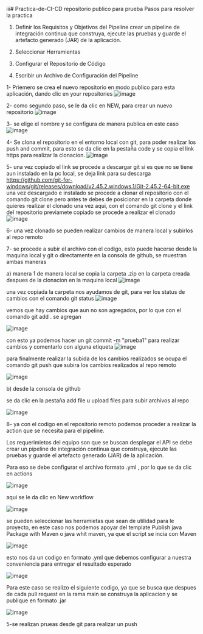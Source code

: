 iii# Practica-de-CI-CD
repositorio publico para prueba 
Pasos para resolver la practica
1. Definir los Requisitos y Objetivos del Pipeline
 crear un pipeline de integración continua que construya, ejecute las pruebas y guarde el artefacto generado (JAR) de la aplicación. 
   
3. Seleccionar Herramientas
4. Configurar el Repositorio de Código
5. Escribir un Archivo de Configuración del Pipeline




1- Priemero se crea el nuevo repositorio en modo publico para esta aplicación, dando clic en your repositories
![image](https://github.com/Mumba97/Practica-de-CI-CD/assets/121688225/b624e1cf-8837-44ee-b86f-17873676e5e5)

2- como segundo paso, se le da clic en NEW, para crear un nuevo repositorio 
![image](https://github.com/Mumba97/Practica-de-CI-CD/assets/121688225/0faad8e5-9000-4661-848c-afa3cf63612b)

3- se elige el nombre y se configura de manera publica en este caso
![image](https://github.com/Mumba97/Practica-de-CI-CD/assets/121688225/f548c834-7f81-430a-b5ee-0149e237ae7c)

4- Se clona el repositorio en el entorno local con git, para poder realizar los push and commit, para esto se da clic en la pestaña code y se copia el link https para realizar la clonacion.
![image](https://github.com/Mumba97/Practica-de-CI-CD/assets/121688225/55160ba0-7b5d-4e04-b76d-346b4b173a05)

5- una vez copiado el link se procede a descargar git si es que no se tiene aun instalado en la pc local, se deja link para su descarga 
https://github.com/git-for-windows/git/releases/download/v2.45.2.windows.1/Git-2.45.2-64-bit.exe
una vez descargado e instalado se procede a clonar el repositorio con el comando git clone 
pero antes te debes de posicionar en la carpeta donde quieres realizar el clonado
una vez aqui, con el comando git clone y el link del repositorio previamete copiado se procede a realizar el clonado 
![image](https://github.com/Mumba97/Practica-de-CI-CD/assets/121688225/c9c61ec8-a177-4aaf-922e-eab904aa7df1)

6- una vez clonado se pueden realizar cambios de manera local y subirlos al repo remoto

7- se procede a subir el archivo con el codigo, esto puede hacerse desde la maquina local y git o directamente en la consola de github, se muestran ambas maneras 

 a) manera 1
 de manera local 
   se copia la carpeta .zip en la carpeta creada despues de la clonacion en la maquina local
   ![image](https://github.com/Mumba97/Practica-de-CI-CD/assets/121688225/8975353f-ca2c-4dcf-9ef3-8455f0e39b2f)

 una vez copiada la carpeta nos ayudamos de git, para ver los status de cambios con el comando git status
 ![image](https://github.com/Mumba97/Practica-de-CI-CD/assets/121688225/7c3b358a-6d76-4a0e-be4a-62d4affc77d9)

 vemos que hay cambios que aun no son agregados, por lo que con el comando git add . se agregan 

 ![image](https://github.com/Mumba97/Practica-de-CI-CD/assets/121688225/3676865a-5822-4ea9-9987-e184c40d7956)

con esto ya podemos hacer un git commit -m "prueba1" para realizar cambios y comentarlo con alguna etiqueta
![image](https://github.com/Mumba97/Practica-de-CI-CD/assets/121688225/6684a2ff-9c15-4c96-8b03-fbd3424803c5)

para finalmente realizar la subida de los cambios realizados se ocupa el comando git push que subira los cambios realizados al repo remoto 

![image](https://github.com/Mumba97/Practica-de-CI-CD/assets/121688225/7fc7b122-f0ef-418f-9e07-701f1b9579b4)

b) desde la consola de github 

se da clic en la pestaña add file u upload files para subir archivos al repo 

![image](https://github.com/Mumba97/Practica-de-CI-CD/assets/121688225/9bc412fd-b5dc-4630-91a9-2308bf22842f)


8- ya con el codigo en el repositorio remoto podemos proceder a realizar la action que se necesita para el pipeline.

Los requerimietos del equipo son que se buscan desplegar el API se debe crear un pipeline de integración continua que construya, ejecute las
pruebas y guarde el artefacto generado (JAR) de la aplicación. 

Para eso se debe configurar el archivo formato .yml , por lo que se da clic en actions 

![image](https://github.com/Mumba97/Practica-de-CI-CD/assets/121688225/85ccdcd2-a05f-4261-957b-16717fd37498)

aqui se le da clic en New workflow 

![image](https://github.com/Mumba97/Practica-de-CI-CD/assets/121688225/11dfeb62-5166-4f9e-842a-2f4d7d3ab2f1)

se pueden seleccionar las herramietas que sean de utilidad para le proyecto, en este caso nos podemos apoyar del template Publish java Package with Maven o java whit maven, ya que el script se incia con Maven 

![image](https://github.com/Mumba97/Practica-de-CI-CD/assets/121688225/dc99aaeb-3c9c-4139-bbcd-2fa0b5c60eaa)

esto nos da un codigo en formato .yml que debemos configurar a nuestra conveniencia para entregar el resultado esperado 

![image](https://github.com/Mumba97/Practica-de-CI-CD/assets/121688225/22474140-50a2-4805-a25a-4de884e244a8)

Para este caso se realizo el siguiente codigo, ya que se busca que despues de cada pull request en la rama main se construya la aplicacion y se publique en formato .jar

![image](https://github.com/Mumba97/Practica-de-CI-CD/assets/121688225/28fe1ec2-ad6d-4696-8440-b1130d8b6b34)













5-se realizan prueas desde git para realizar un push
